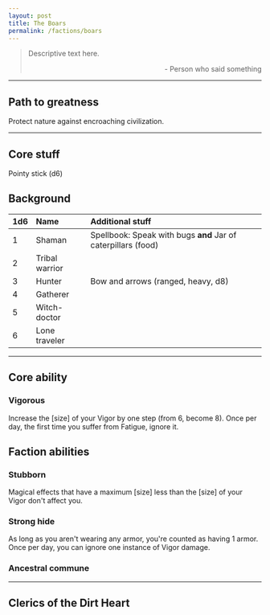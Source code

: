 ```yaml
---
layout: post
title: The Boars
permalink: /factions/boars
---
```


>Descriptive text here.
>
><p style="text-align: right">- Person who said something</p>

***

## Path to greatness
Protect nature against encroaching civilization.

***

## Core stuff
Pointy stick (d6)

## Background

| 1d6        | Name           | Additional stuff                               |
|:-----------|:---------------|:-----------------------------------------------|
| 1          | Shaman         | Spellbook: Speak with bugs <b>and</b> Jar of caterpillars (food) |
| 2          | Tribal warrior |  |
| 3          | Hunter         | Bow and arrows (ranged, heavy, d8) |
| 4          | Gatherer       |  |
| 5          | Witch-doctor   |  |
| 6          | Lone traveler  |  |

***

## Core ability

### Vigorous
Increase the [size] of your Vigor by one step (from 6, become 8). Once per day, the first time you suffer from Fatigue, ignore it.

## Faction abilities

### Stubborn
Magical effects that have a maximum [size] less than the [size] of your Vigor don't affect you. 

### Strong hide
As long as you aren't wearing any armor, you're counted as having 1 armor. Once per day, you can ignore one instance of Vigor damage.

### Ancestral commune

***

## Clerics of the Dirt Heart
